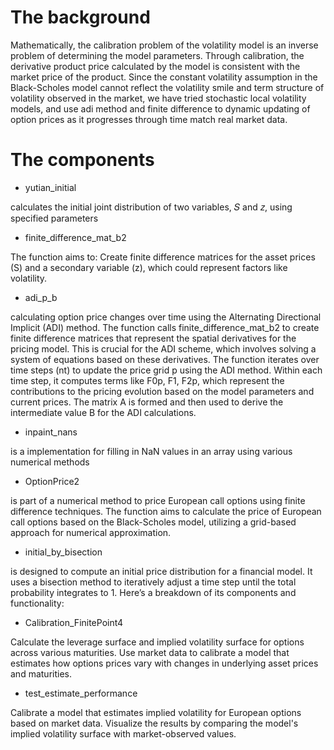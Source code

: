 # The background
Mathematically, the calibration problem of the volatility model is an inverse problem of determining the model parameters. Through calibration, the derivative product price calculated by the model is consistent with the market price of the product. Since the constant volatility assumption in the Black-Scholes model cannot reflect the volatility smile and term structure of volatility observed in the market,  we have tried  stochastic local volatility models, and use adi method and finite difference to dynamic updating of option prices as it progresses through time match real market data.

# The components

- yutian_initial

calculates the initial joint distribution of two variables, 𝑆 and 𝑧, using specified parameters

- finite_difference_mat_b2

The function aims to: Create finite difference matrices for the asset prices (S) and a secondary variable (z), which could represent factors like volatility. 

- adi_p_b

calculating option price changes over time using the Alternating Directional Implicit (ADI) method. The function calls finite_difference_mat_b2 to create finite difference matrices that represent the spatial derivatives for the pricing model. This is crucial for the ADI scheme, which involves solving a system of equations based on these derivatives. The function iterates over time steps (nt) to update the price grid p using the ADI method.
Within each time step, it computes terms like F0p, F1, F2p, which represent the contributions to the pricing evolution based on the model parameters and current prices.
The matrix A is formed and then used to derive the intermediate value B for the ADI calculations.

- inpaint_nans

 is a implementation for filling in NaN values in an array using various numerical methods

- OptionPrice2

is part of a numerical method to price European call options using finite difference techniques. 
The function aims to calculate the price of European call options based on the Black-Scholes model, utilizing a grid-based approach for numerical approximation.

- initial_by_bisection

is designed to compute an initial price distribution for a financial model. It uses a bisection method to iteratively adjust a time step until the total probability integrates to 1. Here’s a breakdown of its components and functionality:

- Calibration_FinitePoint4

Calculate the leverage surface and implied volatility surface for options across various maturities.
Use market data to calibrate a model that estimates how options prices vary with changes in underlying asset prices and maturities.

- test_estimate_performance

Calibrate a model that estimates implied volatility for European options based on market data.
Visualize the results by comparing the model's implied volatility surface with market-observed values.
